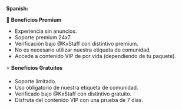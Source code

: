 **Spanish:**

🌟 **Beneficios Premium**
- Experiencia sin anuncios.
- Soporte premium 24x7.
- Verificación bajo @KxStaff con distintivo premium.
- No es necesario utilizar nuestra etiqueta de comunidad.
- Accede a contenido VIP de por vida (dependiendo de tu paquete).

⭐ **Beneficios Gratuitos**
- Soporte limitado.
- Uso obligatorio de nuestra etiqueta de comunidad.
- Verificado bajo @KxStaff con distintivo gratuito.
- Disfruta del contenido VIP con una prueba de 7 días.
